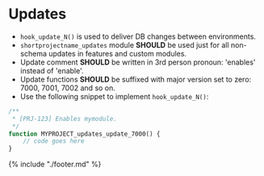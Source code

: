 # Updates

* `hook_update_N()` is used to deliver DB changes between environments.
* `shortprojectname_updates` module **SHOULD** be used just for all non-schema updates in features and custom modules.
* Update comment **SHOULD** be written in 3rd person pronoun: 'enables' instead of 'enable'.
* Update functions **SHOULD** be suffixed with major version set to zero: 7000, 7001, 7002 and so on.
* Use the following snippet to implement `hook_update_N()`:

```php
/**
 * [PRJ-123] Enables mymodule.
 */
function MYPROJECT_updates_update_7000() {
	// code goes here
}
```

{% include "./footer.md" %}

